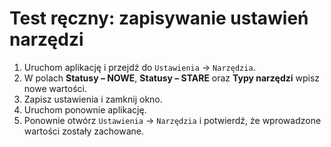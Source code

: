 # Test ręczny: zapisywanie ustawień narzędzi

1. Uruchom aplikację i przejdź do `Ustawienia` → `Narzędzia`.
2. W polach **Statusy – NOWE**, **Statusy – STARE** oraz **Typy narzędzi** wpisz nowe wartości.
3. Zapisz ustawienia i zamknij okno.
4. Uruchom ponownie aplikację.
5. Ponownie otwórz `Ustawienia` → `Narzędzia` i potwierdź, że wprowadzone wartości zostały zachowane.
